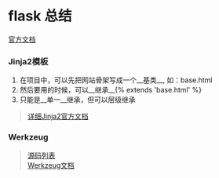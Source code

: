 # flask 总结
[官方文档](http://flask.pocoo.org/docs/)

### Jinja2模板
1. 在项目中，可以先把网站骨架写成一个__基类__, 如：base.html
2. 然后要用的时候，可以__继承__{% extends 'base.html' %}
3. 只能是__单一__继承，但可以层级继承

> [详细Jinja2官方文档](http://jinja.pocoo.org/docs/)

### Werkzeug
> [源码列表](https://github.com/mitsuhiko/werkzeug/tree/master/examples/shortly)  
> [Werkzeug文档](http://werkzeug.pocoo.org/docs/)
